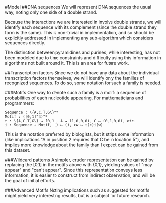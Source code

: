 #Model
##DNA sequences
We will represent DNA sequences the usual way, noting only one side of a 
double strand. 

Because the interactions we are interested in involve double strands, we
will identify each sequence with its complement (since the double strand
they form is the same). This is non-trivial in implementation, and so
should be explicitly addressed in implementing any sub-algorithm which
considers sequences directly.

The distinction between pyramidines and purines, while interesting, has
not been modeled due to time constraints and difficulty using this
information in algorithms not built around it. This is an area for
future work.

##Transcription factors
Since we do not have any data about the individual transcription factors
themselves, we will identify only the families of recognized sequences.
To do so, some notation for such a family is needed.

###Motifs
One way to denote such a family is a motif: a sequence of probabilities
of each nucleotide appearing. For mathematicians and programmers:

```
Sequence : \{A,C,T,G\}^*
Motif : ([0,1]^4)^*
t : \{A,C,T,G\} → [0,1], A ↦ (1,0,0,0), C ↦ (0,1,0,0), etc.
i : Sequence → Motif, () ↦ (), cw ↦ t(c)i(w)
```

This is the notation preferred by biologists, but it strips some
information (like implications "A in position 2 requires that C be in
location 5"), and implies more knowledge about the family than I expect
can be gained from this dataset.

###Wildcard patterns
A simpler, cruder representation can be gained by replacing the [0,1] in
the motifs above with {0,1}, yielding values of "may appear" and "can't
appear". Since this representation conveys less information, it is
easier to construct from indirect observation, and will be the goal of
initial efforts.

###Advanced Motifs
Noting implications such as suggested for motifs might yield very
interesting results, but is a subject for future research.
